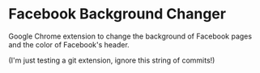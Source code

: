 Facebook Background Changer
=========================

Google Chrome extension to change the background of Facebook pages and the color of Facebook's header.

(I'm just testing a git extension, ignore this string of commits!)
